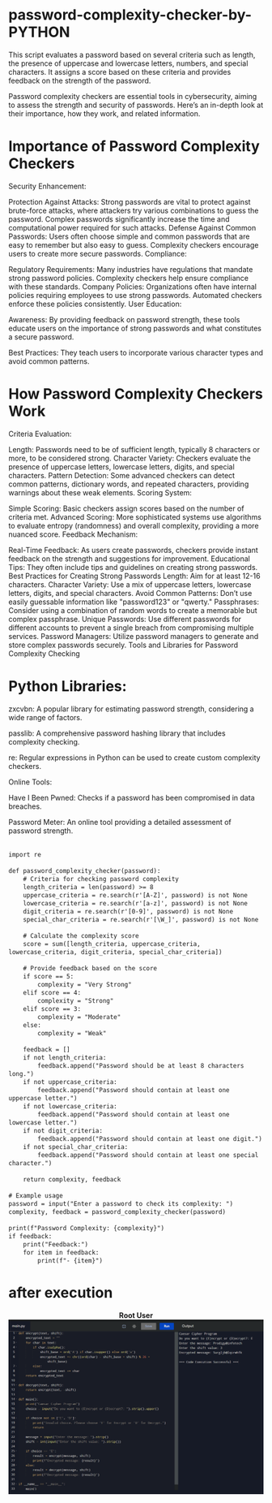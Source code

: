 # password-complexity-checker-by-PYTHON

This script evaluates a password based on several criteria such as length, the presence of uppercase and lowercase letters, numbers, and special characters. It assigns a score based on these criteria and provides feedback on the strength of the password.

Password complexity checkers are essential tools in cybersecurity, aiming to assess the strength and security of passwords. Here’s an in-depth look at their importance, how they work, and related information.

# Importance of Password Complexity Checkers
  Security Enhancement:

Protection Against Attacks: Strong passwords are vital to protect against brute-force attacks, where attackers try various combinations to guess the password. Complex passwords significantly increase the time and computational power required for such attacks.
Defense Against Common Passwords: Users often choose simple and common passwords that are easy to remember but also easy to guess. Complexity checkers encourage users to create more secure passwords.
Compliance:

Regulatory Requirements: Many industries have regulations that mandate strong password policies. Complexity checkers help ensure compliance with these standards.
Company Policies: Organizations often have internal policies requiring employees to use strong passwords. Automated checkers enforce these policies consistently.
User Education:

Awareness: By providing feedback on password strength, these tools educate users on the importance of strong passwords and what constitutes a secure password.

Best Practices: They teach users to incorporate various character types and avoid common patterns.

# How Password Complexity Checkers Work

Criteria Evaluation:

Length: Passwords need to be of sufficient length, typically 8 characters or more, to be considered strong.
Character Variety: Checkers evaluate the presence of uppercase letters, lowercase letters, digits, and special characters.
Pattern Detection: Some advanced checkers can detect common patterns, dictionary words, and repeated characters, providing warnings about these weak elements.
Scoring System:

Simple Scoring: Basic checkers assign scores based on the number of criteria met.
Advanced Scoring: More sophisticated systems use algorithms to evaluate entropy (randomness) and overall complexity, providing a more nuanced score.
Feedback Mechanism:

Real-Time Feedback: As users create passwords, checkers provide instant feedback on the strength and suggestions for improvement.
Educational Tips: They often include tips and guidelines on creating strong passwords.
Best Practices for Creating Strong Passwords
Length: Aim for at least 12-16 characters.
Character Variety: Use a mix of uppercase letters, lowercase letters, digits, and special characters.
Avoid Common Patterns: Don’t use easily guessable information like "password123" or "qwerty."
Passphrases: Consider using a combination of random words to create a memorable but complex passphrase.
Unique Passwords: Use different passwords for different accounts to prevent a single breach from compromising multiple services.
Password Managers: Utilize password managers to generate and store complex passwords securely.
Tools and Libraries for Password Complexity Checking

# Python Libraries:

zxcvbn: A popular library for estimating password strength, considering a wide range of factors.

passlib: A comprehensive password hashing library that includes complexity checking.

re: Regular expressions in Python can be used to create custom complexity checkers.

Online Tools:

Have I Been Pwned: Checks if a password has been compromised in data breaches.

Password Meter: An online tool providing a detailed assessment of password strength.


```

import re

def password_complexity_checker(password):
    # Criteria for checking password complexity
    length_criteria = len(password) >= 8
    uppercase_criteria = re.search(r'[A-Z]', password) is not None
    lowercase_criteria = re.search(r'[a-z]', password) is not None
    digit_criteria = re.search(r'[0-9]', password) is not None
    special_char_criteria = re.search(r'[\W_]', password) is not None

    # Calculate the complexity score
    score = sum([length_criteria, uppercase_criteria, lowercase_criteria, digit_criteria, special_char_criteria])

    # Provide feedback based on the score
    if score == 5:
        complexity = "Very Strong"
    elif score == 4:
        complexity = "Strong"
    elif score == 3:
        complexity = "Moderate"
    else:
        complexity = "Weak"

    feedback = []
    if not length_criteria:
        feedback.append("Password should be at least 8 characters long.")
    if not uppercase_criteria:
        feedback.append("Password should contain at least one uppercase letter.")
    if not lowercase_criteria:
        feedback.append("Password should contain at least one lowercase letter.")
    if not digit_criteria:
        feedback.append("Password should contain at least one digit.")
    if not special_char_criteria:
        feedback.append("Password should contain at least one special character.")

    return complexity, feedback

# Example usage
password = input("Enter a password to check its complexity: ")
complexity, feedback = password_complexity_checker(password)

print(f"Password Complexity: {complexity}")
if feedback:
    print("Feedback:")
    for item in feedback:
        print(f"- {item}")

```


# after execution 

<p align="center">
<b>Root User</b>
<br/>
  <img src="output .png"/>
<br/>
<br/>
</p>
